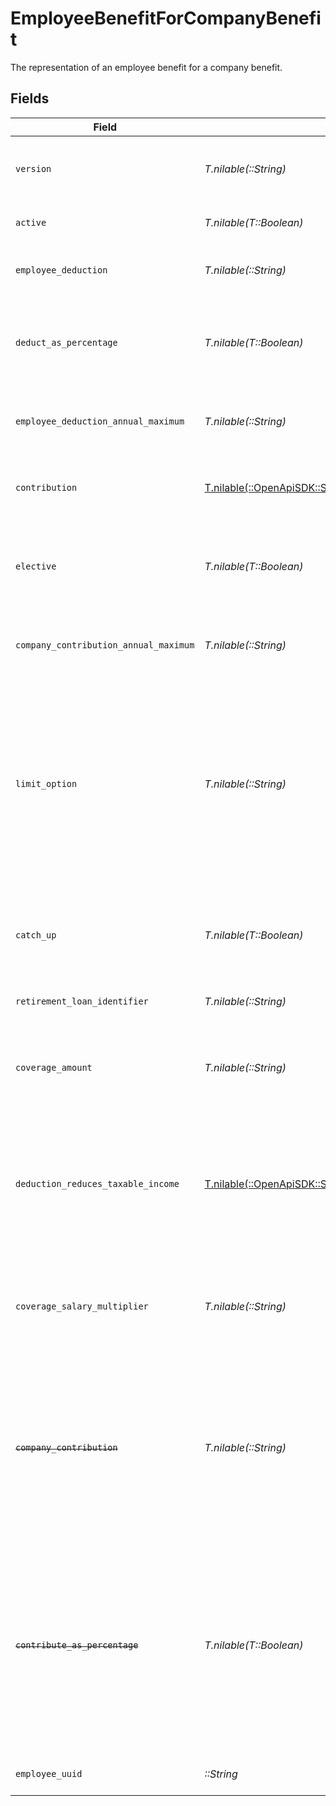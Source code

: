 # EmployeeBenefitForCompanyBenefit

The representation of an employee benefit for a company benefit.


## Fields

| Field                                                                                                                                                                                                                                                                                    | Type                                                                                                                                                                                                                                                                                     | Required                                                                                                                                                                                                                                                                                 | Description                                                                                                                                                                                                                                                                              |
| ---------------------------------------------------------------------------------------------------------------------------------------------------------------------------------------------------------------------------------------------------------------------------------------- | ---------------------------------------------------------------------------------------------------------------------------------------------------------------------------------------------------------------------------------------------------------------------------------------- | ---------------------------------------------------------------------------------------------------------------------------------------------------------------------------------------------------------------------------------------------------------------------------------------- | ---------------------------------------------------------------------------------------------------------------------------------------------------------------------------------------------------------------------------------------------------------------------------------------- |
| `version`                                                                                                                                                                                                                                                                                | *T.nilable(::String)*                                                                                                                                                                                                                                                                    | :heavy_minus_sign:                                                                                                                                                                                                                                                                       | The current version of the object. See the [versioning guide](https://docs.gusto.com/embedded-payroll/docs/idempotency) for information on how to use this field.                                                                                                                        |
| `active`                                                                                                                                                                                                                                                                                 | *T.nilable(T::Boolean)*                                                                                                                                                                                                                                                                  | :heavy_minus_sign:                                                                                                                                                                                                                                                                       | Whether the employee benefit is active.                                                                                                                                                                                                                                                  |
| `employee_deduction`                                                                                                                                                                                                                                                                     | *T.nilable(::String)*                                                                                                                                                                                                                                                                    | :heavy_minus_sign:                                                                                                                                                                                                                                                                       | The amount to be deducted, per pay period, from the employee's pay.                                                                                                                                                                                                                      |
| `deduct_as_percentage`                                                                                                                                                                                                                                                                   | *T.nilable(T::Boolean)*                                                                                                                                                                                                                                                                  | :heavy_minus_sign:                                                                                                                                                                                                                                                                       | Whether the employee deduction amount should be treated as a percentage to be deducted from each payroll.                                                                                                                                                                                |
| `employee_deduction_annual_maximum`                                                                                                                                                                                                                                                      | *T.nilable(::String)*                                                                                                                                                                                                                                                                    | :heavy_minus_sign:                                                                                                                                                                                                                                                                       | The maximum employee deduction amount per year. A null value signifies no limit.                                                                                                                                                                                                         |
| `contribution`                                                                                                                                                                                                                                                                           | [T.nilable(::OpenApiSDK::Shared::EmployeeBenefitForCompanyBenefitContribution)](../../models/shared/employeebenefitforcompanybenefitcontribution.md)                                                                                                                                     | :heavy_minus_sign:                                                                                                                                                                                                                                                                       | An object representing the type and value of the company contribution.                                                                                                                                                                                                                   |
| `elective`                                                                                                                                                                                                                                                                               | *T.nilable(T::Boolean)*                                                                                                                                                                                                                                                                  | :heavy_minus_sign:                                                                                                                                                                                                                                                                       | Whether the company contribution is elective (aka matching). For "tiered" contribution types, this is always true.                                                                                                                                                                       |
| `company_contribution_annual_maximum`                                                                                                                                                                                                                                                    | *T.nilable(::String)*                                                                                                                                                                                                                                                                    | :heavy_minus_sign:                                                                                                                                                                                                                                                                       | The maximum company contribution amount per year. A null value signifies no limit.                                                                                                                                                                                                       |
| `limit_option`                                                                                                                                                                                                                                                                           | *T.nilable(::String)*                                                                                                                                                                                                                                                                    | :heavy_minus_sign:                                                                                                                                                                                                                                                                       | Some benefits require additional information to determine their limit.<br/><br/>`Family` and `Individual` are applicable to HSA benefit.<br/><br/>`Joint Filing or Single` and `Married and Filing Separately` are applicable to Dependent Care FSA benefit.                             |
| `catch_up`                                                                                                                                                                                                                                                                               | *T.nilable(T::Boolean)*                                                                                                                                                                                                                                                                  | :heavy_minus_sign:                                                                                                                                                                                                                                                                       | Whether the employee should use a benefit’s "catch up" rate. Only Roth 401k and 401k benefits use this value for employees over 50.                                                                                                                                                      |
| `retirement_loan_identifier`                                                                                                                                                                                                                                                             | *T.nilable(::String)*                                                                                                                                                                                                                                                                    | :heavy_minus_sign:                                                                                                                                                                                                                                                                       | Identifier for a 401(k) loan assigned by the 401(k) provider                                                                                                                                                                                                                             |
| `coverage_amount`                                                                                                                                                                                                                                                                        | *T.nilable(::String)*                                                                                                                                                                                                                                                                    | :heavy_minus_sign:                                                                                                                                                                                                                                                                       | The amount that the employee is insured for. Note: company contribution cannot be present if coverage amount is set.                                                                                                                                                                     |
| `deduction_reduces_taxable_income`                                                                                                                                                                                                                                                       | [T.nilable(::OpenApiSDK::Shared::EmployeeBenefitForCompanyBenefitDeductionReducesTaxableIncome)](../../models/shared/employeebenefitforcompanybenefitdeductionreducestaxableincome.md)                                                                                                   | :heavy_minus_sign:                                                                                                                                                                                                                                                                       | Whether the employee deduction reduces taxable income or not. Only valid for Group Term Life benefits. Note: when the value is not "unset", coverage amount and coverage salary multiplier are ignored.                                                                                  |
| `coverage_salary_multiplier`                                                                                                                                                                                                                                                             | *T.nilable(::String)*                                                                                                                                                                                                                                                                    | :heavy_minus_sign:                                                                                                                                                                                                                                                                       | The coverage amount as a multiple of the employee’s salary. Only applicable for Group Term Life benefits. Note: cannot be set if coverage amount is also set.                                                                                                                            |
| ~~`company_contribution`~~                                                                                                                                                                                                                                                               | *T.nilable(::String)*                                                                                                                                                                                                                                                                    | :heavy_minus_sign:                                                                                                                                                                                                                                                                       | : warning: ** DEPRECATED **: This will be removed in a future release, please migrate away from it as soon as possible.<br/><br/>The amount to be paid, per pay period, by the company. This field will not appear for tiered contribution types.                                        |
| ~~`contribute_as_percentage`~~                                                                                                                                                                                                                                                           | *T.nilable(T::Boolean)*                                                                                                                                                                                                                                                                  | :heavy_minus_sign:                                                                                                                                                                                                                                                                       | : warning: ** DEPRECATED **: This will be removed in a future release, please migrate away from it as soon as possible.<br/><br/>Whether the company_contribution value should be treated as a percentage to be added to each payroll. This field will not appear for tiered contribution types. |
| `employee_uuid`                                                                                                                                                                                                                                                                          | *::String*                                                                                                                                                                                                                                                                               | :heavy_check_mark:                                                                                                                                                                                                                                                                       | The UUID of the employee to which the benefit belongs.                                                                                                                                                                                                                                   |